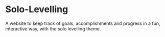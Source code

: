 # Solo-Levelling
A website to keep track of goals, accomplishments and progress in a fun, interactive way, with the solo levelling theme.
